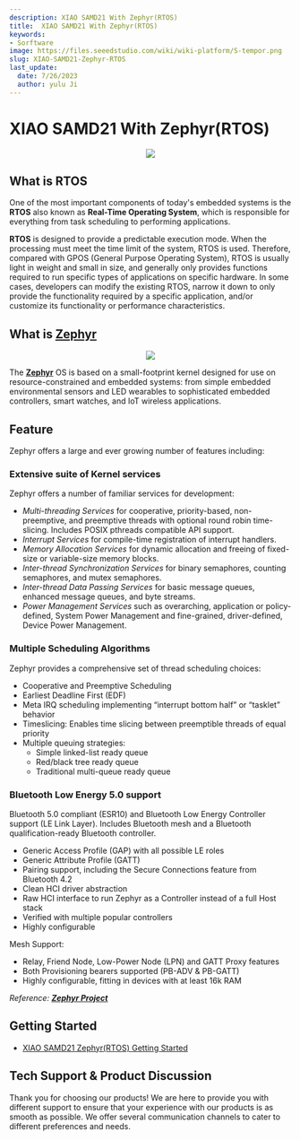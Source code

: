 ```yaml
---
description: XIAO SAMD21 With Zephyr(RTOS)
title:  XIAO SAMD21 With Zephyr(RTOS)
keywords:
- Sorftware
image: https://files.seeedstudio.com/wiki/wiki-platform/S-tempor.png
slug: XIAO-SAMD21-Zephyr-RTOS
last_update:
  date: 7/26/2023
  author: yulu Ji
---
```


# XIAO SAMD21 With Zephyr(RTOS)

<div align="center"><img width ="{100}" src="https://files.seeedstudio.com/wiki/xiao_topicpage/zephyr-samd21.png"/></div>

## What is RTOS

One of the most important components of today's embedded systems is the **RTOS** also known as **Real-Time Operating System**, which is responsible for everything from task scheduling to performing applications.

**RTOS** is designed to provide a predictable execution mode. When the processing must meet the time limit of the system, RTOS is used. Therefore, compared with GPOS (General Purpose Operating System), RTOS is usually light in weight and small in size, and generally only provides functions required to run specific types of applications on specific hardware. In some cases, developers can modify the existing RTOS, narrow it down to only provide the functionality required by a specific application, and/or customize its functionality or performance characteristics.

## What is [Zephyr](https://www.zephyrproject.org/)

<div align="center"><img width ="{200}" src="https://files.seeedstudio.com/wiki/XIAO/Zephyr_logo.png"/></div>

The [**Zephyr**](https://www.zephyrproject.org/) OS is based on a small-footprint kernel designed for use on resource-constrained and embedded systems: from simple embedded environmental sensors and LED wearables to sophisticated embedded controllers, smart watches, and IoT wireless applications.

## Feature
Zephyr offers a large and ever growing number of features including:

### Extensive suite of Kernel services

Zephyr offers a number of familiar services for development:

- *Multi-threading Services* for cooperative, priority-based, non-preemptive, and preemptive threads with optional round robin time-slicing. Includes POSIX pthreads compatible API support.
- *Interrupt Services* for compile-time registration of interrupt handlers.
- *Memory Allocation Services* for dynamic allocation and freeing of fixed-size or variable-size memory blocks.
- *Inter-thread Synchronization Services* for binary semaphores, counting semaphores, and mutex semaphores.
- *Inter-thread Data Passing Services* for basic message queues, enhanced message queues, and byte streams.
- *Power Management Services* such as overarching, application or policy-defined, System Power Management and fine-grained, driver-defined, Device Power Management.

### Multiple Scheduling Algorithms

  Zephyr provides a comprehensive set of thread scheduling choices: 
  - Cooperative and Preemptive Scheduling
  - Earliest Deadline First (EDF)
  - Meta IRQ scheduling implementing “interrupt bottom half” or “tasklet” behavior
  - Timeslicing: Enables time slicing between preemptible threads of equal priority
  - Multiple queuing strategies:
    - Simple linked-list ready queue
    - Red/black tree ready queue
    - Traditional multi-queue ready queue

### Bluetooth Low Energy 5.0 support
Bluetooth 5.0 compliant (ESR10) and Bluetooth Low Energy Controller support (LE Link Layer). Includes Bluetooth mesh and a Bluetooth qualification-ready Bluetooth controller.

- Generic Access Profile (GAP) with all possible LE roles
- Generic Attribute Profile (GATT)
- Pairing support, including the Secure Connections feature from Bluetooth 4.2
- Clean HCI driver abstraction
- Raw HCI interface to run Zephyr as a Controller instead of a full Host stack
- Verified with multiple popular controllers
- Highly configurable

Mesh Support:

- Relay, Friend Node, Low-Power Node (LPN) and GATT Proxy features
- Both Provisioning bearers supported (PB-ADV & PB-GATT)
- Highly configurable, fitting in devices with at least 16k RAM

*Reference: [**Zephyr Project**](https://docs.zephyrproject.org/latest/introduction/index.html#)*
 
## Getting Started

- [XIAO SAMD21 Zephyr(RTOS) Getting Started](https://docs.zephyrproject.org/latest/boards/arm/seeeduino_xiao/doc/index.html)

## Tech Support & Product Discussion

Thank you for choosing our products! We are here to provide you with different support to ensure that your experience with our products is as smooth as possible. We offer several communication channels to cater to different preferences and needs.

<div class="button_tech_support_container">
<a href="https://forum.seeedstudio.com/" class="button_forum"></a> 
<a href="https://www.seeedstudio.com/contacts" class="button_email"></a>
</div>

<div class="button_tech_support_container">
<a href="https://discord.gg/eWkprNDMU7" class="button_discord"></a> 
<a href="https://github.com/Seeed-Studio/wiki-documents/discussions/69" class="button_discussion"></a>
</div>